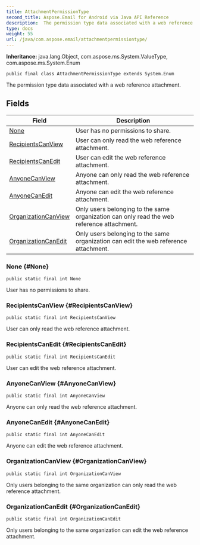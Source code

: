 ```yaml
---
title: AttachmentPermissionType
second_title: Aspose.Email for Android via Java API Reference
description:  The permission type data associated with a web reference attachment.
type: docs
weight: 55
url: /java/com.aspose.email/attachmentpermissiontype/
---
```

**Inheritance:**
java.lang.Object, com.aspose.ms.System.ValueType, com.aspose.ms.System.Enum
```
public final class AttachmentPermissionType extends System.Enum
```

The permission type data associated with a web reference attachment.
## Fields

| Field | Description |
| --- | --- |
| [None](#None) | User has no permissions to share. |
| [RecipientsCanView](#RecipientsCanView) | User can only read the web reference attachment. |
| [RecipientsCanEdit](#RecipientsCanEdit) | User can edit the web reference attachment. |
| [AnyoneCanView](#AnyoneCanView) | Anyone can only read the web reference attachment. |
| [AnyoneCanEdit](#AnyoneCanEdit) | Anyone can edit the web reference attachment. |
| [OrganizationCanView](#OrganizationCanView) | Only users belonging to the same organization can only read the web reference attachment. |
| [OrganizationCanEdit](#OrganizationCanEdit) | Only users belonging to the same organization can edit the web reference attachment. |
### None {#None}
```
public static final int None
```


User has no permissions to share.

### RecipientsCanView {#RecipientsCanView}
```
public static final int RecipientsCanView
```


User can only read the web reference attachment.

### RecipientsCanEdit {#RecipientsCanEdit}
```
public static final int RecipientsCanEdit
```


User can edit the web reference attachment.

### AnyoneCanView {#AnyoneCanView}
```
public static final int AnyoneCanView
```


Anyone can only read the web reference attachment.

### AnyoneCanEdit {#AnyoneCanEdit}
```
public static final int AnyoneCanEdit
```


Anyone can edit the web reference attachment.

### OrganizationCanView {#OrganizationCanView}
```
public static final int OrganizationCanView
```


Only users belonging to the same organization can only read the web reference attachment.

### OrganizationCanEdit {#OrganizationCanEdit}
```
public static final int OrganizationCanEdit
```


Only users belonging to the same organization can edit the web reference attachment.

